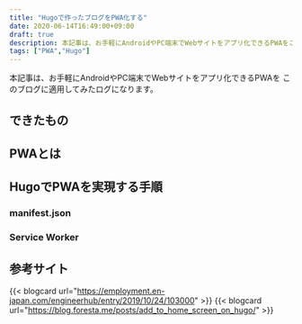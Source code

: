 ```yaml
---
title: "Hugoで作ったブログをPWA化する"
date: 2020-06-14T16:49:00+09:00
draft: true
description: 本記事は、お手軽にAndroidやPC端末でWebサイトをアプリ化できるPWAをこのブログに適用してみたログになります。
tags: ["PWA","Hugo"]
---
```


本記事は、お手軽にAndroidやPC端末でWebサイトをアプリ化できるPWAを
このブログに適用してみたログになります。

## できたもの

## PWAとは

## HugoでPWAを実現する手順

### manifest.json
### Service Worker

## 参考サイト

{{< blogcard url="https://employment.en-japan.com/engineerhub/entry/2019/10/24/103000" >}}
{{< blogcard url="https://blog.foresta.me/posts/add_to_home_screen_on_hugo/" >}}